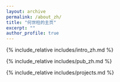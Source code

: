 ```yaml
---
layout: archive
permalink: /about_zh/
title: "何世柱的主页"
excerpt: ""
author_profile: true
---
```



<span class='anchor' id='about-zh'></span>
{% include_relative includes/intro_zh.md %}

{% include_relative includes/pub_zh.md %}

{% include_relative includes/projects.md %}